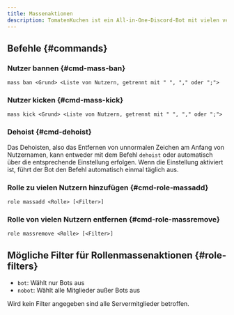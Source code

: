 ```yaml
---
title: Massenaktionen
description: TomatenKuchen ist ein All-in-One-Discord-Bot mit vielen verschiedenen Funktionen. Erklärt die Verwendung von Massenaktionen, z. B. das Kicken oder Bannen von mehreren Nutzern oder Hinzufügen/Entfernen von Rollen dieser.
---
```


## Befehle {#commands}

### Nutzer bannen {#cmd-mass-ban}

`mass ban <Grund> <Liste von Nutzern, getrennt mit " ", "," oder ";">`

### Nutzer kicken {#cmd-mass-kick}

`mass kick <Grund> <Liste von Nutzern, getrennt mit " ", "," oder ";">`

### Dehoist {#cmd-dehoist}

Das Dehoisten, also das Entfernen von unnormalen Zeichen am Anfang von Nutzernamen, kann entweder mit dem Befehl `dehoist`
oder automatisch über die entsprechende Einstellung erfolgen.
Wenn die Einstellung aktiviert ist, führt der Bot den Befehl automatisch einmal täglich aus.

### Rolle zu vielen Nutzern hinzufügen {#cmd-role-massadd}

`role massadd <Rolle> [<Filter>]`

### Rolle von vielen Nutzern entfernen {#cmd-role-massremove}

`role massremove <Rolle> [<Filter>]`

## Mögliche Filter für Rollenmassenaktionen {#role-filters}

- `bot`: Wählt nur Bots aus
- `nobot`: Wählt alle Mitglieder außer Bots aus

Wird kein Filter angegeben sind alle Servermitglieder betroffen.
